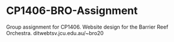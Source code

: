 # CP1406-BRO-Assignment
Group assignment for CP1406. Website design for the Barrier Reef Orchestra. ditwebtsv.jcu.edu.au/~bro20

